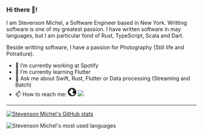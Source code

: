### Hi there 👋!

I am Stevenson Michel, a Software Engineer based in New York. Writting software is one of my greatest passion. I have written software in may languages, but I am particular fond of Rust, TypeScript, Scala and Dart.

Beside writting software, I have a passion for Photography (Still life and Potraiture).

- 🔭 I’m currently working at Spotify
- 🌱 I’m currently learning Flutter
- 💬 Ask me about Swift, Rust, Flutter or Data processing (Streaming and Batch)
- 📫 How to reach me: 
  [<img src="https://raw.githubusercontent.com/iconic/open-iconic/master/svg/globe.svg" width="22" />](https://www.stevensonmichel.com/)  [<img src="https://camo.githubusercontent.com/b65faae8871ebbdb99790f2644ea7f3c89800b0c/68747470733a2f2f63646e2e6a7364656c6976722e6e65742f6e706d2f73696d706c652d69636f6e734076332f69636f6e732f6c696e6b6564696e2e737667" width="22" />](https://www.linkedin.com/in/stevensonmichel/)
  
---

[![Stevenson Michel's GitHub stats](https://github-readme-stats.vercel.app/api?username=thoven87)](https://github.com/anuraghazra/github-readme-stats)

![Stevenson Michel's most used languages](https://github-readme-stats.sabesansathananthan.vercel.app/api/top-langs/?username=thoven87&layout=compact&theme=radical)
